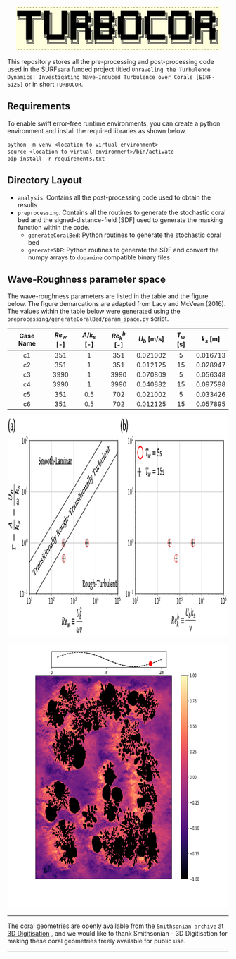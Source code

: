 <!--- the logo -->

<p align="center">
<img src="assets/turbocorLogo.png" height=100>
</p>

This repository stores all the pre-processing and post-processing code used in the SURFsara funded project titled `Unraveling the Turbulence Dynamics: Investigating Wave-Induced Turbulence over Corals [EINF-6125]` or in short `TURBOCOR`.

## Requirements

To enable swift error-free runtime environments, you can create a python environment and install the required libraries as shown below.

```
python -m venv <location to virtual environment>
source <location to virtual environment>/bin/activate
pip install -r requirements.txt
```

## Directory Layout

- `analysis`: Contains all the post-processing code used to obtain the results
- `preprocessing`: Contains all the routines to generate the stochastic coral bed and the signed-distance-field [SDF] used to generate the masking function within the code.
  - `generateCoralBed`: Python routines to generate the stochastic coral bed
  - `generateSDF`: Python routines to generate the SDF and convert the numpy arrays to `dopamine` compatible binary files

## Wave-Roughness parameter space

The wave-roughness parameters are listed in the table and the figure below. The figure demarcations are adapted from Lacy and McVean (2016). The values within the table below were generated using the `preprocessing/generateCoralBed/param_space.py` script.

| Case Name | $Re_w$ [-] | $A/k_s$ [-] | $Re_k^b$ [-] | $U_b$ [m/s] | $T_w$ [s] | $k_s$ [m]
| :-------: | :----------: | :-----------: | :------------: | :-----------: | :---------: | :---------: |
|    c1    |     351     |       1       |      351      |   0.021002   |      5      |  0.016713  |
|    c2    |     351     |       1       |      351      |   0.012125   |     15     |  0.028947  |
|    c3    |     3990     |       1       |      3990      |   0.070809   |      5      |  0.056348  |
|    c4    |     3990     |       1       |      3990      |   0.040882   |     15     |  0.097598  |
|    c5    |     351     |      0.5      |      702      |   0.021002   |      5      |  0.033426  |
|    c6    |     351     |      0.5      |      702      |   0.012125   |     15     |  0.057895  |


<p align="center">
<img src="assets/figure1.png" height=500>
</p>
<p align="center">
<img src="assets/coral_turbulence.png" height=600>
</p>
<hr>

The coral geometries are openly available from the `Smithsonian archive` at [3D Digitisation][3D Digitisation] , and we would like to thank Smithsonian - 3D Digitisation for making these coral geometries freely available for public use.

<hr>


[3D Digitisation]: https://3d.si.edu/corals
